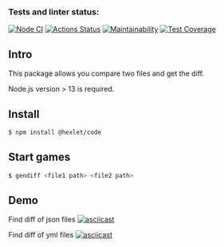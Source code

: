 ### Tests and linter status:
[![Node CI](https://github.com/NatashaElistratova/frontend-project-46/workflows/Node%20CI/badge.svg)](https://github.com/NatashaElistratova/frontend-project-46/actions)
[![Actions Status](https://github.com/NatashaElistratova/frontend-project-46/workflows/hexlet-check/badge.svg)](https://github.com/NatashaElistratova/frontend-project-46/actions)
[![Maintainability](https://api.codeclimate.com/v1/badges/7f2a847e06dca7e1be69/maintainability)](https://codeclimate.com/github/NatashaElistratova/frontend-project-46/maintainability)
[![Test Coverage](https://api.codeclimate.com/v1/badges/7f2a847e06dca7e1be69/test_coverage)](https://codeclimate.com/github/NatashaElistratova/frontend-project-46/test_coverage)



## Intro
This package allows you compare two files and get the diff.

Node.js version > 13  is required.

## Install

```bash
$ npm install @hexlet/code
```
## Start games

```bash
$ gendiff <file1 path> <file2 path>
```

## Demo

Find diff of json files
[![asciicast](https://asciinema.org/a/ihZnJvozU4x7isM2KRBjoD4am.svg)](https://asciinema.org/a/ihZnJvozU4x7isM2KRBjoD4am)

Find diff of yml files 
[![asciicast](https://asciinema.org/a/V5amG4opRZw5UXrQ8VPdZXmVE.svg)](https://asciinema.org/a/V5amG4opRZw5UXrQ8VPdZXmVE)